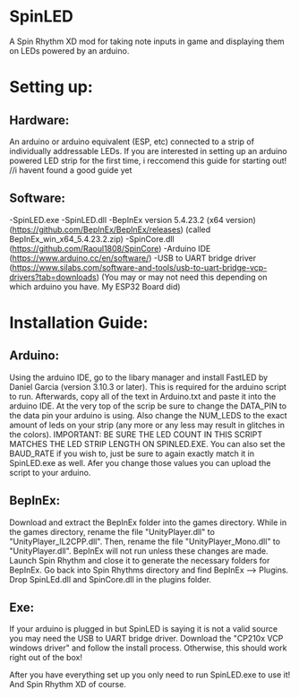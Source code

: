 # SpinLED

A Spin Rhythm XD mod for taking note inputs in game and displaying them on LEDs powered by an arduino.

# Setting up:
## Hardware:
An arduino or arduino equivalent (ESP, etc) connected to a strip of individually addressable LEDs.
If you are interested in setting up an arduino powered LED strip for the first time, i reccomend this guide for starting out!
//i havent found a good guide yet

## Software:
-SpinLED.exe
-SpinLED.dll
-BepInEx version 5.4.23.2 (x64 version) (https://github.com/BepInEx/BepInEx/releases) (called BepInEx_win_x64_5.4.23.2.zip)
-SpinCore.dll (https://github.com/Raoul1808/SpinCore)
-Arduino IDE (https://www.arduino.cc/en/software/)
-USB to UART bridge driver (https://www.silabs.com/software-and-tools/usb-to-uart-bridge-vcp-drivers?tab=downloads) (You may or may not need this depending on which arduino you have. My ESP32 Board did)

# Installation Guide:
## Arduino:
Using the arduino IDE, go to the libary manager and install FastLED by Daniel Garcia (version 3.10.3 or later). This is required for the arduino script to run. Afterwards, copy all of the text in Arduino.txt and paste it into the arduino IDE. At the very top of the scrip be sure to change the DATA_PIN to the data pin your arduino is using. Also change the NUM_LEDS to the exact amount of leds on your strip (any more or any less may result in glitches in the colors). IMPORTANT: BE SURE THE LED COUNT IN THIS SCRIPT MATCHES THE LED STRIP LENGTH ON SPINLED.EXE. You can also set the BAUD_RATE if you wish to, just be sure to again exactly match it in SpinLED.exe as well. Afer you change those values you can upload the script to your arduino.

## BepInEx:
Download and extract the BepInEx folder into the games directory. While in the games directory, rename the file "UnityPlayer.dll" to "UnityPlayer_IL2CPP.dll". Then, rename the file "UnityPlayer_Mono.dll" to "UnityPlayer.dll". BepInEx will not run unless these changes are made. Launch Spin Rhythm and close it to generate the necessary folders for BepInEx. Go back into Spin Rhythms directory and find BepInEx --> Plugins. Drop SpinLEd.dll and SpinCore.dll in the plugins folder.

## Exe:
If your arduino is plugged in but SpinLED is saying it is not a valid source you may need the USB to UART bridge driver. Download the "CP210x VCP windows driver" and follow the install process. Otherwise, this should work right out of the box!

After you have everything set up you only need to run SpinLED.exe to use it! And Spin Rhythm XD of course.
